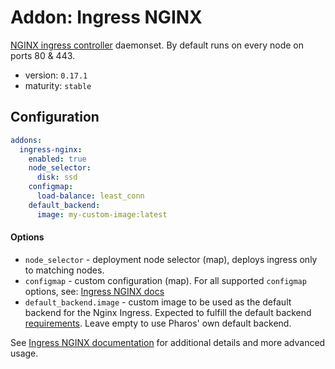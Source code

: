 # Addon: Ingress NGINX

[NGINX ingress controller](https://github.com/kubernetes/ingress-nginx) daemonset. By default runs on every node on ports 80 & 443.

- version: `0.17.1`
- maturity: `stable`

## Configuration

```yaml
addons:
  ingress-nginx:
    enabled: true
    node_selector:
      disk: ssd
    configmap:
      load-balance: least_conn
    default_backend:
      image: my-custom-image:latest
```
#### Options

- `node_selector` - deployment node selector (map), deploys ingress only to matching nodes.
- `configmap` - custom configuration (map). For all supported `configmap` options, see: [Ingress NGINX docs](https://kubernetes.github.io/ingress-nginx/user-guide/nginx-configuration/configmap/)
- `default_backend.image` - custom image to be used as the default backend for the Nginx Ingress. Expected to fulfill the default backend [requirements](https://kubernetes.github.io/ingress-nginx/user-guide/default-backend/). Leave empty to use Pharos' own default backend.

See [Ingress NGINX documentation](https://kubernetes.github.io/ingress-nginx/) for additional details and more advanced usage.